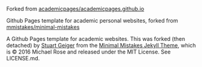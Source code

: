 Forked from [academicpages/academicpages.github.io](https://github.com/academicpages/academicpages.github.io)

Github Pages template for academic personal websites, forked from [mmistakes/minimal-mistakes](https://github.com/mmistakes/minimal-mistakes)

A Github Pages template for academic websites. This was forked (then detached) by [Stuart Geiger](https://github.com/staeiou) from the [Minimal Mistakes Jekyll Theme](https://mmistakes.github.io/minimal-mistakes/), which is © 2016 Michael Rose and released under the MIT License. See LICENSE.md.

